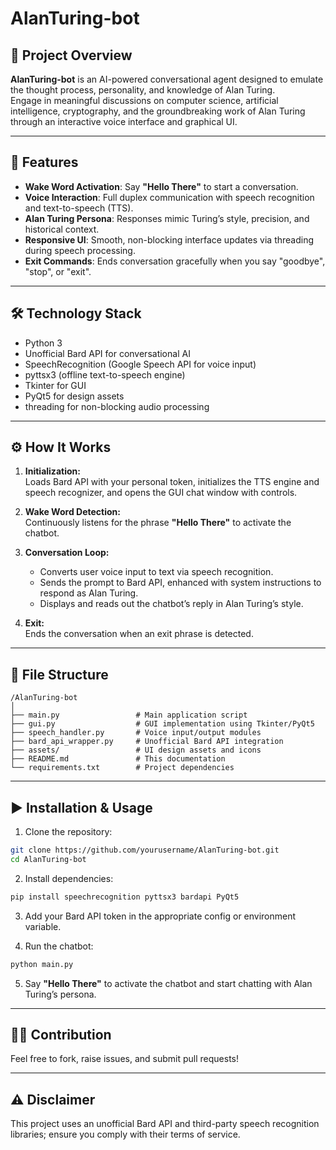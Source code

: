 # AlanTuring-bot

## 📄 Project Overview
**AlanTuring-bot** is an AI-powered conversational agent designed to emulate the thought process, personality, and knowledge of Alan Turing.  
Engage in meaningful discussions on computer science, artificial intelligence, cryptography, and the groundbreaking work of Alan Turing through an interactive voice interface and graphical UI.

---

## 🚀 Features
- **Wake Word Activation**: Say **"Hello There"** to start a conversation.
- **Voice Interaction**: Full duplex communication with speech recognition and text-to-speech (TTS).
- **Alan Turing Persona**: Responses mimic Turing’s style, precision, and historical context.
- **Responsive UI**: Smooth, non-blocking interface updates via threading during speech processing.
- **Exit Commands**: Ends conversation gracefully when you say "goodbye", "stop", or "exit".

---

## 🛠 Technology Stack
- Python 3
- Unofficial Bard API for conversational AI
- SpeechRecognition (Google Speech API for voice input)
- pyttsx3 (offline text-to-speech engine)
- Tkinter for GUI
- PyQt5 for design assets
- threading for non-blocking audio processing

---

## ⚙️ How It Works
1. **Initialization:**  
   Loads Bard API with your personal token, initializes the TTS engine and speech recognizer, and opens the GUI chat window with controls.

2. **Wake Word Detection:**  
   Continuously listens for the phrase **"Hello There"** to activate the chatbot.

3. **Conversation Loop:**  
   - Converts user voice input to text via speech recognition.  
   - Sends the prompt to Bard API, enhanced with system instructions to respond as Alan Turing.  
   - Displays and reads out the chatbot’s reply in Alan Turing’s style.

4. **Exit:**  
   Ends the conversation when an exit phrase is detected.

---

## 📂 File Structure
```
/AlanTuring-bot
│
├── main.py                 # Main application script
├── gui.py                  # GUI implementation using Tkinter/PyQt5
├── speech_handler.py       # Voice input/output modules
├── bard_api_wrapper.py     # Unofficial Bard API integration
├── assets/                 # UI design assets and icons
├── README.md               # This documentation
└── requirements.txt        # Project dependencies
```

---

## ▶️ Installation & Usage

1. Clone the repository:
```bash
git clone https://github.com/yourusername/AlanTuring-bot.git
cd AlanTuring-bot
```

2. Install dependencies:
```bash
pip install speechrecognition pyttsx3 bardapi PyQt5
```

3. Add your Bard API token in the appropriate config or environment variable.

4. Run the chatbot:
```bash
python main.py
```

5. Say **"Hello There"** to activate the chatbot and start chatting with Alan Turing’s persona.

---

## 🙋‍♂️ Contribution
Feel free to fork, raise issues, and submit pull requests!

---

## ⚠️ Disclaimer
This project uses an unofficial Bard API and third-party speech recognition libraries; ensure you comply with their terms of service.
